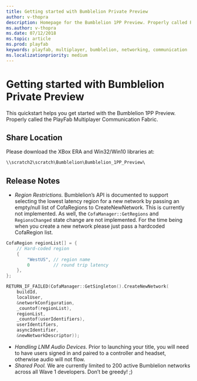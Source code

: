 ```yaml
---
title: Getting started with Bumblelion Private Preview
author: v-thopra
description: Homepage for the Bumblelion 1PP Preview. Properly called PlayFab Multiplayer Communication Fabric.
ms.author: v-thopra
ms.date: 07/12/2018
ms.topic: article
ms.prod: playfab
keywords: playfab, multiplayer, bumblelion, networking, communication
ms.localizationpriority: medium
---
```


# Getting started with Bumblelion Private Preview

This quickstart helps you get started with the Bumblelion 1PP Preview. Properly called the PlayFab Multiplayer Communication Fabric.

## Share Location

Please download the XBox ERA and Win32/Win10 libraries at:

```cmd
\\scratch2\scratch\Bumblelion\Bumblelion_1PP_Preview\
```

## Release Notes

- *Region Restrictions.* Bumblelion’s API is documented to support selecting the lowest latency region for a new network by passing an empty/null list of CofaRegions to CreateNewNetwork. This is currently not implemented. As well, the `CofaManager::GetRegions` and `RegionsChanged` state change are not implemented. For the time being when you create a new network please just pass a hardcoded CofaRegion list.

```cpp
CofaRegion regionList[] = {
    // Hard-coded region
    {
        "WestUS", // region name 
        0         // round trip latency
    },
};

RETURN_IF_FAILED(CofaManager::GetSingleton().CreateNewNetwork(
    buildId,
    localUser,
    &networkConfiguration,
    _countof(regionList),
    regionList,
    _countof(userIdentifiers),
    userIdentifiers,
    asyncIdentifier,
    &newNetworkDescriptor));
```

- *Handling LNM Audio Devices.* Prior to launching your title, you will need to have users signed in and paired to a controller and headset, otherwise audio will not flow.
- *Shared Pool.* We are currently limited to 200 active Bumblelion networks across all Wave 1 developers. Don’t be greedy! ;)
